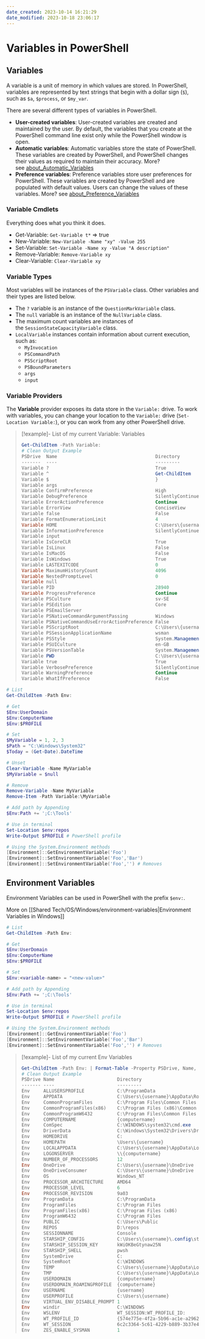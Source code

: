 ```yaml
---
date_created: 2023-10-14 16:21:29
date_modified: 2023-10-18 23:06:17
---
```

# Variables in PowerShell

## Variables

A variable is a unit of memory in which values are stored. In PowerShell, variables are represented by text strings that begin with a dollar sign (`$`), such as `$a`, `$process`, or `$my_var`.

There are several different types of variables in PowerShell.

- **User-created variables**: User-created variables are created and maintained by the user. By default, the variables that you create at the PowerShell command line exist only while the PowerShell window is open.
- **Automatic variables**: Automatic variables store the state of PowerShell. These variables are created by PowerShell, and PowerShell changes their values as required to maintain their accuracy. More? see [about_Automatic_Variables](https://learn.microsoft.com/en-us/powershell/module/microsoft.powershell.core/about/about_automatic_variables?view=powershell-7.3)
- **Preference variables**: Preference variables store user preferences for PowerShell. These variables are created by PowerShell and are populated with default values. Users can change the values of these variables. More? see [about_Preference_Variables](https://learn.microsoft.com/en-us/powershell/module/microsoft.powershell.core/about/about_preference_variables?view=powershell-7.3)

### Variable Cmdlets

Everything does what you think it does.

- Get-Variable: `Get-Variable t*` => true
- New-Variable: `New-Variable -Name "xy" -Value 255`
- Set-Variable: `Set-Variable -Name xy -Value "A description"`
- Remove-Variable: `Remove-Variable xy`
- Clear-Variable: `Clear-Variable xy`

### Variable Types

Most variables will be instances of the `PSVariable` class. Other variables and their types are listed below.

- The `?` variable is an instance of the `QuestionMarkVariable` class.
- The `null` variable is an instance of the `NullVariable` class.
- The maximum count variables are instances of the `SessionStateCapacityVariable` class.
- `LocalVariable` instances contain information about current execution, such as:
	- `MyInvocation`
	- `PSCommandPath`
	- `PSScriptRoot`
	- `PSBoundParameters`
	- `args`
	- `input`

### Variable Providers

The **Variable** provider exposes its data store in the `Variable:` drive. To work with variables, you can change your location to the `Variable:` drive (`Set-Location Variable:`), or you can work from any other PowerShell drive.

>[!example]- List of my current Variable: Variables
>
>```PowerShell
>Get-ChildItem -Path Variable:
># Clean Output Example
>PSDrive  Name                                    Directory
>-------  ----                                    ---------
>Variable ?                                       True
>Variable ^                                       Get-ChildItem
>Variable $                                       }
>Variable args
>Variable ConfirmPreference                       High
>Variable DebugPreference                         SilentlyContinue
>Variable ErrorActionPreference                   Continue
>Variable ErrorView                               ConciseView
>Variable false                                   False
>Variable FormatEnumerationLimit                  4
>Variable HOME                                    C:\Users\{username}
>Variable InformationPreference                   SilentlyContinue
>Variable input
>Variable IsCoreCLR                               True
>Variable IsLinux                                 False
>Variable IsMacOS                                 False
>Variable IsWindows                               True
>Variable LASTEXITCODE                            0
>Variable MaximumHistoryCount                     4096
>Variable NestedPromptLevel                       0
>Variable null
>Variable PID                                     28940
>Variable ProgressPreference                      Continue
>Variable PSCulture                               sv-SE
>Variable PSEdition                               Core
>Variable PSEmailServer
>Variable PSNativeCommandArgumentPassing          Windows
>Variable PSNativeCommandUseErrorActionPreference False
>Variable PSScriptRoot                            C:\Users\{username}\Documents\PowerShell
>Variable PSSessionApplicationName                wsman
>Variable PSStyle                                 System.Management.Automation.PSStyle
>Variable PSUICulture                             en-GB
>Variable PSVersionTable                          System.Management.Automation.PSVersionHashTable
>Variable PWD                                     C:\Users\{username}
>Variable true                                    True
>Variable VerbosePreference                       SilentlyContinue
>Variable WarningPreference                       Continue
>Variable WhatIfPreference                        False
>```

```powershell
# List
Get-ChildItem -Path Env:

# Get
$Env:UserDomain
$Env:ComputerName
$Env:$PROFILE

# Set
$MyVariable = 1, 2, 3
$Path = "C:\Windows\System32"
$Today = (Get-Date).DateTime

# Unset
Clear-Variable -Name MyVariable
$MyVariable = $null

# Remove
Remove-Variable -Name MyVariable
Remove-Item -Path Variable:\MyVariable

# Add path by Appending
$Env:Path += ';C:\Tools'

# Use in terminal
Set-Location $env:repos
Write-Output $PROFILE # PowerShell profile

# Using the System.Environment methods
[Environment]::GetEnvironmentVariable('Foo')
[Environment]::SetEnvironmentVariable('Foo','Bar')
[Environment]::SetEnvironmentVariable('Foo','') # Removes

```

## Environment Variables

Environment Variables can be used in PowerShell with the prefix `$env:`.

More on [[Shared Tech/OS/Windows/environment-variables|Environment Variables in Windows]]

```powershell
# List
Get-ChildItem -Path Env:

# Get
$Env:UserDomain
$Env:ComputerName
$Env:$PROFILE

# Set
$Env:<variable-name> = "<new-value>"

# Add path by Appending
$Env:Path += ';C:\Tools'

# Use in terminal
Set-Location $env:repos
Write-Output $PROFILE # PowerShell profile

# Using the System.Environment methods
[Environment]::GetEnvironmentVariable('Foo')
[Environment]::SetEnvironmentVariable('Foo','Bar')
[Environment]::SetEnvironmentVariable('Foo','') # Removes

```

>[!example]- List of my current Env Variables
>
>```PowerShell
>Get-ChildItem -Path Env: | Format-Table -Property PSDrive, Name, Value
># Clean Output Example
>PSDrive Name                       Directory
>------- ----                       ---------
>Env     ALLUSERSPROFILE            C:\ProgramData
>Env     APPDATA                    C:\Users\{username}\AppData\Roaming
>Env     CommonProgramFiles         C:\Program Files\Common Files
>Env     CommonProgramFiles(x86)    C:\Program Files (x86)\Common Files
>Env     CommonProgramW6432         C:\Program Files\Common Files
>Env     COMPUTERNAME               {computername}
>Env     ComSpec                    C:\WINDOWS\system32\cmd.exe
>Env     DriverData                 C:\Windows\System32\Drivers\DriverData
>Env     HOMEDRIVE                  C:
>Env     HOMEPATH                   \Users\{username}
>Env     LOCALAPPDATA               C:\Users\{username}\AppData\Local
>Env     LOGONSERVER                \\{computername}
>Env     NUMBER_OF_PROCESSORS       12
>Env     OneDrive                   C:\Users\{username}\OneDrive
>Env     OneDriveConsumer           C:\Users\{username}\OneDrive
>Env     OS                         Windows_NT
>Env     PROCESSOR_ARCHITECTURE     AMD64
>Env     PROCESSOR_LEVEL            6
>Env     PROCESSOR_REVISION         9a03
>Env     ProgramData                C:\ProgramData
>Env     ProgramFiles               C:\Program Files
>Env     ProgramFiles(x86)          C:\Program Files (x86)
>Env     ProgramW6432               C:\Program Files
>Env     PUBLIC                     C:\Users\Public
>Env     REPOS                      D:\repos
>Env     SESSIONNAME                Console
>Env     STARSHIP_CONFIG            C:\Users\{username}\.config\starship.toml
>Env     STARSHIP_SESSION_KEY       kWiOKBeGtynaw25N
>Env     STARSHIP_SHELL             pwsh
>Env     SystemDrive                C:
>Env     SystemRoot                 C:\WINDOWS
>Env     TEMP                       C:\Users\{username}\AppData\Local\Temp
>Env     TMP                        C:\Users\{username}\AppData\Local\Temp
>Env     USERDOMAIN                 {computername}
>Env     USERDOMAIN_ROAMINGPROFILE  {computername}
>Env     USERNAME                   {username}
>Env     USERPROFILE                C:\Users\{username}
>Env     VIRTUAL_ENV_DISABLE_PROMPT 1
>Env     windir                     C:\WINDOWS
>Env     WSLENV                     WT_SESSION:WT_PROFILE_ID:
>Env     WT_PROFILE_ID              {574e775e-4f2a-5b96-ac1e-a2962a402336}
>Env     WT_SESSION                 6c2c3364-5c61-4229-b889-3b37e4d792a6
>Env     ZES_ENABLE_SYSMAN          1
>```
